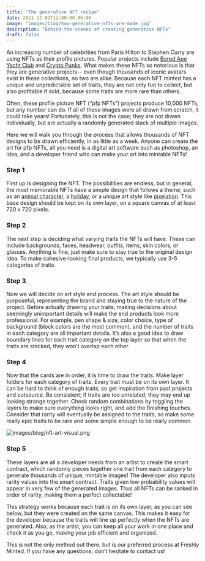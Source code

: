 ```yaml
---
title: "The generative NFT recipe"
date: 2021-12-01T12:00:00-06:00
image: "images/blog/how-generative-nfts-are-made.jpg"
description: "Behind-the-scenes of creating generative NFTs"
draft: false
---
```


An increasing number of celebrities from Paris Hilton to Stephen Curry are using NFTs as their profile pictures. Popular projects include [Bored Ape Yacht Club](https://boredapeyachtclub.com/#/) and [Crypto Punks](https://www.larvalabs.com/cryptopunks). What makes these NFTs so notorious is that they are generative projects-- even though thousands of iconic avatars exist in these collections, no two are alike. Because each NFT minted has a unique and unpredictable set of traits, they are not only fun to collect, but also profitable if sold, because some traits are more rare than others. 


Often, these profile picture NFT (“pfp NFTs”) projects produce 10,000 NFTs, but any number can do. If all of these images were all drawn from scratch, it could take years! Fortunately, this is not the case; they are not drawn individually, but are actually a randomly generated stack of multiple images.


Here we will walk you through the process that allows thousands of NFT designs to be drawn efficiently, in as little as a week. Anyone can create the art for pfp NFTs, all you need is a digital art software such as photoshop, an idea, and a developer friend who can make your art into mintable NFTs!

### Step 1

First up is designing the NFT. The possibilities are endless, but in general, the most memorable NFTs have a simple design that follows a theme, such as an [animal character](https://www.pudgypenguins.io/), a [holiday](https://lostsoulsnft.com/), or a unique art style like [pixelation](https://www.larvalabs.com/cryptopunks). This base design should be kept on its own layer, on a square canvas of at least 720 x 720 pixels.

### Step 2

The next step is deciding what varying traits the NFTs will have. These can include backgrounds, faces, headwear, outfits, items, skin colors, or glasses. Anything is fine, just make sure to stay true to the original design idea. To make cohesive-looking final products, we typically use 3-5 categories of traits.

### Step 3

Now we will decide on art style and process. The art style should be purposeful, representing the brand and staying true to the nature of the project. Before actually drawing your traits, making decisions about seemingly unimportant details will make the end products look more professional. For example, pen shape & size, color choice, type of background (block colors are the most common), and the number of traits in each category are all important details. It’s also a good idea to draw boundary lines for each trait category on the top layer so that when the traits are stacked, they won’t overlap each other. 

### Step 4

Now that the cards are in order, it is time to draw the traits. Make layer folders for each category of traits. Every trait must be on its own layer. It can be hard to think of enough traits, so get inspiration from past projects and outsource. Be consistent; if traits are too unrelated, they may end up looking strange together. Check random combinations by toggling the layers to make sure everything looks right, and add the finishing touches. Consider that rarity will eventually be assigned to the traits, so make some really epic traits to be rare and some simple enough to be really common. 

![images/blog/nft-art-visual.png](/images/blog/nft-art-visual.png)

### Step 5

These layers are all a developer needs from an artist to create the smart contract, which randomly pieces together one trait from each category to generate thousands of unique, mintable images! The developer also inputs rarity values into the smart contract. Traits given low probability values will appear in very few of the generated images. Thus all NFTs can be ranked in order of rarity, making them a perfect collectable!

This strategy works because each trait is on its own layer, as you can see below, but they were created on the same canvas. This makes it easy for the developer because the traits will line up perfectly when the NFTs are generated. Also, as the artist, you can keep all your work in one place and check it as you go, making your job efficient and organized. 

This is not the only method out there, but is our preferred process at Freshly Minted. If you have any questions, don’t hesitate to contact us!
